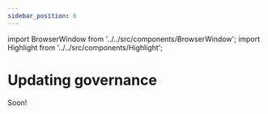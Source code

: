 ```yaml
---
sidebar_position: 6
---
```


import BrowserWindow from '../../src/components/BrowserWindow';
import Highlight from '../../src/components/Highlight';

# Updating governance

Soon!
